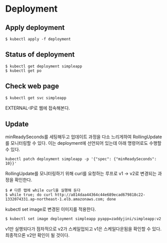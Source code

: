 # Deployment

## Apply deployment
```
$ kubectl apply -f deployment
```

## Status of deployment
```
$ kubectl get deployment simpleapp
$ kubectl get po
``` 

## Check web page
```
$ kubectl get svc simpleapp
```
EXTERNAL-IP로 웹에 접속해본다.

## Update
minReadySeconds를 세팅해두고 업데이트 과정을 다소 느리게하여 RollingUpdate를 모니터링할 수 있다.
이는 deployment에 선언되어 있는데 아래 명령어로도 수행할 수 있다.
```
kubectl patch deployment simpleapp -p '{"spec": {"minReadySeconds": 10}}'
```

RollingUpdate를 모니터링하기 위해 curl를 요청하는 루프로 v1 -> v2로 변경되는 과정을 확인한다.
```
$ # 다른 탭에 while curl을 실행해 둔다
$ while true; do curl http://a814daa44364c44e689ecad679818c22-1332074331.ap-northeast-1.elb.amazonaws.com; done
```

kubectl set image로 변경된 이미지를 적용한다.
```
$ kubectl set image deployment simpleapp pyapp=zaddyjini/simpleapp:v2
```

v1만 실행되다가 점차적으로 v2가 스케일업되고 v1은 스케일다운됨을 확인할 수 있다. 최종적으론 v2만 확인이 될 것이다.

